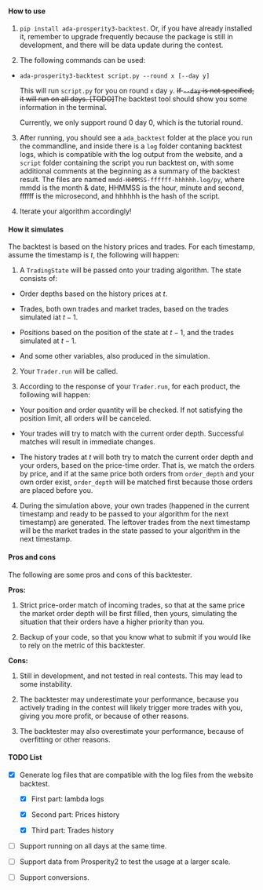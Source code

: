 #### How to use

1. `pip install ada-prosperity3-backtest`. Or, if you have already installed it, remember to upgrade frequently because the package is still in development, and there will be data update during the contest.

2. The following commands can be used:

- `ada-prosperity3-backtest script.py --round x [--day y]`

   This will run `script.py` for you on round `x` day `y`. <del>If `--day` is not specified, it will run on all days. [TODO]</del>The backtest tool should show you some information in the terminal.

   Currently, we only support round 0 day 0, which is the tutorial round.

3. After running, you should see a `ada_backtest` folder at the place you run the commandline, and inside there is a `log` folder contaning backtest logs, which is compatible with the log output from the website, and a `script` folder containing the script you run backtest on, with some additional comments at the beginning as a summary of the backtest result. The files are named `mmdd-HHMMSS-ffffff-hhhhhh.log/py`, where mmdd is the month & date, HHMMSS is the hour, minute and second, ffffff is the microsecond, and hhhhhh is the hash of the script.

4. Iterate your algorithm accordingly!

#### How it simulates

The backtest is based on the history prices and trades. For each timestamp, assume the timestamp is $t$, the following will happen:

1. A `TradingState` will be passed onto your trading algorithm. The state consists of:

- Order depths based on the history prices at $t$.

- Trades, both own trades and market trades, based on the trades simulated iat $t-1$.

- Positions based on the position of the state at $t-1$, and the trades simulated at $t-1$.

- And some other variables, also produced in the simulation.

2. Your `Trader.run` will be called.

3. According to the response of your `Trader.run`, for each product, the following will happen:

- Your position and order quantity will be checked. If not satisfying the position limit, all orders will be canceled.

- Your trades will try to match with the current order depth. Successful matches will result in immediate changes.

- The history trades at $t$ will both try to match the current order depth and your orders, based on the price-time order. That is, we match the orders by price, and if at the same price both orders from `order_depth` and your own order exist,  `order_depth` will be matched first because those orders are placed before you.

4. During the simulation above, your own trades (happened in the current timestamp and ready to be passed to your algorithm for the next timestamp) are generated. The leftover trades from the next timestamp will be the market trades in the state passed to your algorithm in the next timestamp.

#### Pros and cons

The following are some pros and cons of this backtester.

**Pros:**

1. Strict price-order match of incoming trades, so that at the same price the market order depth will be first filled, then yours, simulating the situation that their orders have a higher priority than you.

2. Backup of your code, so that you know what to submit if you would like to rely on the metric of this backtester.

**Cons:**

1. Still in development, and not tested in real contests. This may lead to some instability.

2. The backtester may underestimate your performance, because you actively trading in the contest will likely trigger more trades with you, giving you more profit, or because of other reasons.

3. The backtester may also overestimate your performance, because of overfitting or other reasons.

#### TODO List

- [x] Generate log files that are compatible with the log files from the website backtest.
    - [x] First part: lambda logs

    - [x] Second part: Prices history

    - [x] Third part: Trades history

- [ ] Support running on all days at the same time.

- [ ] Support data from Prosperity2 to test the usage at a larger scale.

- [ ] Support conversions.